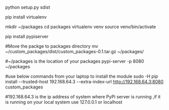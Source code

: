 python setup.py sdist


pip install virtualenv

mkdir ~/packages
cd packages
virtualenv venv
source venv/bin/activate

pip install pypiserver

#Move the packge to packages directory 
mv ~/custom_packages/dist/custom_packages-0.1.tar.gz ~/packages/ 

#~/packages is the location of your packages 
pypi-server -p 8080 ~/packages


#use below commands from your laptop to install the module
sudo -H pip install  --trusted-host 192.168.64.3 --extra-index-url http://192.168.64.3:8080 custom_packages

#192.168.64.3 is the ip address of system where PyPi server is running ,if it is running on your  local system use 127.0.0.1 or localhost 

